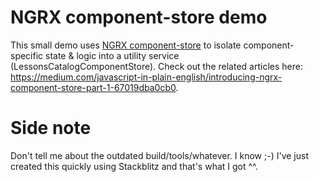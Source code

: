 # NGRX component-store demo

This small demo uses <a href="https://ngrx.io/guide/component-store">NGRX component-store</a> to isolate component-specific state & logic into a utility service (LessonsCatalogComponentStore). Check out the related articles here: <a href="https://medium.com/javascript-in-plain-english/introducing-ngrx-component-store-part-1-67019dba0cb0">https://medium.com/javascript-in-plain-english/introducing-ngrx-component-store-part-1-67019dba0cb0</a>.

# Side note
Don't tell me about the outdated build/tools/whatever. I know ;-)
I've just created this quickly using Stackblitz and that's what I got ^^.
